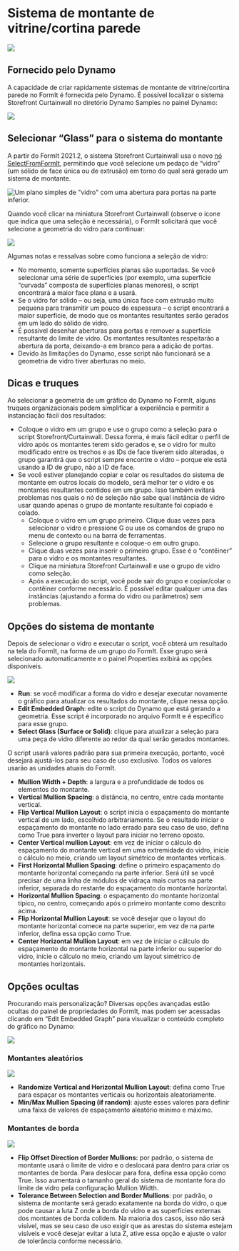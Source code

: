 # Sistema de montante de vitrine/cortina parede

![](../.gitbook/assets/dynamo-storefront-system-options.gif)

## Fornecido pelo Dynamo

A capacidade de criar rapidamente sistemas de montante de vitrine/cortina parede no FormIt é fornecida pelo Dynamo. É possível localizar o sistema Storefront Curtainwall no diretório Dynamo Samples no painel Dynamo:

![](../.gitbook/assets/storefront-curtainwall-button%20%281%29.png)

## Selecionar “Glass” para o sistema do montante

A partir do FormIt 2021.2, o sistema Storefront Curtainwall usa o novo [nó SelectFromFormIt](https://formit.autodesk.com/page/formit-dynamo#dynamo-formit-nodes), permitindo que você selecione um pedaço de “vidro” \(um sólido de face única ou de extrusão\) em torno do qual será gerado um sistema de montante.

![ Um plano simples de &quot;vidro&quot; com uma abertura para portas na parte inferior.](../.gitbook/assets/storefron-system-1_glass-only.png)

Quando você clicar na miniatura Storefront Curtainwall \(observe o ícone que indica que uma seleção é necessária\), o FormIt solicitará que você selecione a geometria do vidro para continuar:

![](../.gitbook/assets/storefront-curtainwall-prompt.png)

Algumas notas e ressalvas sobre como funciona a seleção de vidro:

* No momento, somente superfícies planas são suportadas. Se você selecionar uma série de superfícies \(por exemplo, uma superfície “curvada” composta de superfícies planas menores\), o script encontrará a maior face plana e a usará.
* Se o vidro for sólido – ou seja, uma única face com extrusão muito pequena para transmitir um pouco de espessura – o script encontrará a maior superfície, de modo que os montantes resultantes serão gerados em um lado do sólido de vidro.
* É possível desenhar aberturas para portas e remover a superfície resultante do limite de vidro. Os montantes resultantes respeitarão a abertura da porta, deixando-a em branco para a adição de portas.
* Devido às limitações do Dynamo, esse script não funcionará se a geometria de vidro tiver aberturas no meio.

## Dicas e truques

Ao selecionar a geometria de um gráfico do Dynamo no FormIt, alguns truques organizacionais podem simplificar a experiência e permitir a instanciação fácil dos resultados:

* Coloque o vidro em um grupo e use o grupo como a seleção para o script Storefront/Curtainwall. Dessa forma, é mais fácil editar o perfil de vidro após os montantes terem sido gerados e, se o vidro for muito modificado entre os trechos e as IDs de face tiverem sido alteradas, o grupo garantirá que o script sempre encontre o vidro – porque ele está usando a ID de grupo, não a ID de face.
* Se você estiver planejando copiar e colar os resultados do sistema de montante em outros locais do modelo, será melhor ter o vidro e os montantes resultantes contidos em um grupo. Isso também evitará problemas nos quais o nó de seleção não sabe qual instância de vidro usar quando apenas o grupo de montante resultante foi copiado e colado.
   * Coloque o vidro em um grupo primeiro. Clique duas vezes para selecionar o vidro e pressione G ou use os comandos de grupo no menu de contexto ou na barra de ferramentas.
   * Selecione o grupo resultante e coloque-o em outro grupo.
   * Clique duas vezes para inserir o primeiro grupo. Esse é o “contêiner” para o vidro e os montantes resultantes.
   * Clique na miniatura Storefront Curtainwall e use o grupo de vidro como seleção.
   * Após a execução do script, você pode sair do grupo e copiar/colar o contêiner conforme necessário. É possível editar qualquer uma das instâncias \(ajustando a forma do vidro ou parâmetros\) sem problemas.

## Opções do sistema de montante

Depois de selecionar o vidro e executar o script, você obterá um resultado na tela do FormIt, na forma de um grupo do FormIt. Esse grupo será selecionado automaticamente e o painel Properties exibirá as opções disponíveis.

![](../.gitbook/assets/storefront-curtainwall-parameters.png)

* **Run**: se você modificar a forma do vidro e desejar executar novamente o gráfico para atualizar os resultados do montante, clique nessa opção.
* **Edit Embedded Graph**: edite o script do Dynamo que está gerando a geometria. Esse script é incorporado no arquivo FormIt e é específico para esse grupo.
* **Select Glass \(Surface or Solid\)**: clique para atualizar a seleção para uma peça de vidro diferente ao redor da qual serão gerados montantes.

O script usará valores padrão para sua primeira execução, portanto, você desejará ajustá-los para seu caso de uso exclusivo. Todos os valores usarão as unidades atuais do FormIt.

* **Mullion Width + Depth**: a largura e a profundidade de todos os elementos do montante.
* **Vertical Mullion Spacing**: a distância, no centro, entre cada montante vertical.
* **Flip Vertical Mullion Layout**: o script inicia o espaçamento do montante vertical de um lado, escolhido arbitrariamente. Se o resultado iniciar o espaçamento do montante no lado errado para seu caso de uso, defina como True para inverter o layout para iniciar no terreno oposto.
* **Center Vertical mullion Layout**: em vez de iniciar o cálculo do espaçamento do montante vertical em uma extremidade do vidro, inicie o cálculo no meio, criando um layout simétrico de montantes verticais.
* **First Horizontal Mullion Spacing**: define o primeiro espaçamento do montante horizontal começando na parte inferior. Será útil se você precisar de uma linha de módulos de vidraça mais curtos na parte inferior, separada do restante do espaçamento do montante horizontal.
* **Horizontal Mullion Spacing**: o espaçamento do montante horizontal típico, no centro, começando após o primeiro montante como descrito acima.
* **Flip Horizontal Mullion Layout**: se você desejar que o layout do montante horizontal comece na parte superior, em vez de na parte inferior, defina essa opção como True.
* **Center Horizontal Mullion Layout**: em vez de iniciar o cálculo do espaçamento do montante horizontal na parte inferior ou superior do vidro, inicie o cálculo no meio, criando um layout simétrico de montantes horizontais.

## Opções ocultas

Procurando mais personalização? Diversas opções avançadas estão ocultas do painel de propriedades do FormIt, mas podem ser acessadas clicando em “Edit Embedded Graph” para visualizar o conteúdo completo do gráfico no Dynamo:

![](../.gitbook/assets/dynamo-edit-embedded-graph.png)

### Montantes aleatórios

![](../.gitbook/assets/storefront-curtainwall-random-verticals.png)

* **Randomize Vertical and Horizontal Mullion Layout**: defina como True para espaçar os montantes verticais ou horizontais aleatoriamente.
* **Min/Max Mullion Spacing \(if random\)**: ajuste esses valores para definir uma faixa de valores de espaçamento aleatório mínimo e máximo.

### Montantes de borda

![](../.gitbook/assets/storefront-curtainwall-border-mullion-options.png)

* **Flip Offset Direction of Border Mullions:** por padrão, o sistema de montante usará o limite de vidro e o deslocará para dentro para criar os montantes de borda. Para deslocar para fora, defina essa opção como True. Isso aumentará o tamanho geral do sistema de montante fora do limite de vidro pela configuração Mullion Width.
* **Tolerance Between Selection and Border Mullions**: por padrão, o sistema de montante será gerado exatamente na borda do vidro, o que pode causar a luta Z onde a borda do vidro e as superfícies externas dos montantes de borda colidem. Na maioria dos casos, isso não será visível, mas se seu caso de uso exigir que as arestas do sistema estejam visíveis e você desejar evitar a luta Z, ative essa opção e ajuste o valor de tolerância conforme necessário.

